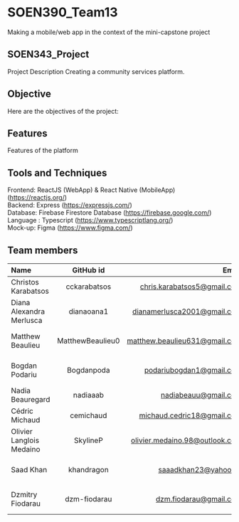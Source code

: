 # SOEN390_Team13
Making a mobile/web app in the context of the mini-capstone project

## SOEN343_Project
Project Description
Creating a community services platform.

## Objective
Here are the objectives of the project:

## Features
Features of the platform

## Tools and Techniques 
Frontend: ReactJS (WebApp) & React Native (MobileApp) (https://reactjs.org/) <br/>
Backend: Express (https://expressjs.com/) <br/>
Database: Firebase Firestore Database (https://firebase.google.com/) <br/>
Language : Typescript (https://www.typescriptlang.org/) <br/>
Mock-up: Figma (https://www.figma.com/) <br/>

## Team members
| Name                     |      GitHub id   |                         Email | Role|
| :----------------------- | :--------------: | ----------------------------: | ----------------------------: |
Christos Karabatsos| cckarabatsos | chris.karabatsos5@gmail.com | Web Application |
Diana Alexandra Merlusca|	dianaoana1|	dianamerlusca2001@gmail.com | Web Application |
Matthew Beaulieu|	MatthewBeaulieu0|	matthew.beaulieu631@gmail.com | Backend + Project Management|
Bogdan Podariu|	Bogdanpoda|	podariubogdan1@gmail.com | Mobile Application + Backend|
Nadia Beauregard|	nadiaaab|	nadiabeauu@gmail.com | Mobile Application |
Cédric Michaud	|cemichaud|	michaud.cedric18@gmail.com | Mobile Application|
Olivier Langlois Medaino	| SkylineP |	olivier.medaino.98@outlook.com | Mobile Application |
Saad Khan	| khandragon |	saaadkhan23@yahoo.ca | Web Application + Team Lead |
Dzmitry Fiodarau | dzm-fiodarau | dzm.fiodarau@gmail.com | Backend + Document QA |
